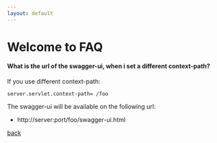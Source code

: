 ```yaml
---
layout: default
---
```


# Welcome to FAQ


#### What is the url of the swagger-ui, when i set a different context-path?

If you use different context-path:
```properties
server.servlet.context-path= /foo
```
The swagger-ui will be available on the following url:
- http://server:port/foo/swagger-ui.html


    
[back](./)